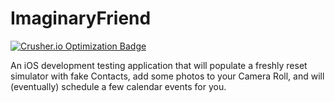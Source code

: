 ImaginaryFriend
===============
[![Crusher.io Optimization Badge](http://crusher.io/repo/iconoclastlabs/imaginaryfriend/badge)](http://crusher.io/repo/iconoclastlabs/imaginaryfriend)

An iOS development testing application that will populate a freshly reset simulator 
with fake Contacts, add some photos to your Camera Roll, and will (eventually)
schedule a few calendar events for you.
